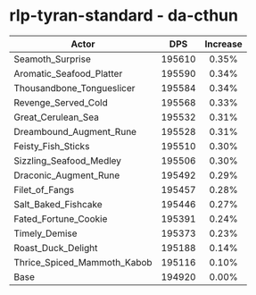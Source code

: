 # rlp-tyran-standard - da-cthun
| Actor | DPS | Increase |
|---|:---:|:---:|
|Seamoth_Surprise|195610|0.35%|
|Aromatic_Seafood_Platter|195590|0.34%|
|Thousandbone_Tongueslicer|195584|0.34%|
|Revenge_Served_Cold|195568|0.33%|
|Great_Cerulean_Sea|195532|0.31%|
|Dreambound_Augment_Rune|195528|0.31%|
|Feisty_Fish_Sticks|195510|0.30%|
|Sizzling_Seafood_Medley|195506|0.30%|
|Draconic_Augment_Rune|195492|0.29%|
|Filet_of_Fangs|195457|0.28%|
|Salt_Baked_Fishcake|195446|0.27%|
|Fated_Fortune_Cookie|195391|0.24%|
|Timely_Demise|195373|0.23%|
|Roast_Duck_Delight|195188|0.14%|
|Thrice_Spiced_Mammoth_Kabob|195116|0.10%|
|Base|194920|0.00%|
